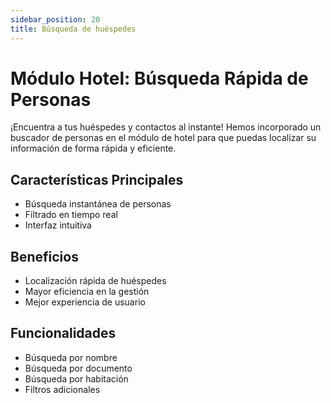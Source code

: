 ```yaml
---
sidebar_position: 20
title: Búsqueda de huéspedes
---
```


# Módulo Hotel: Búsqueda Rápida de Personas

¡Encuentra a tus huéspedes y contactos al instante! Hemos incorporado un buscador de personas en el módulo de hotel para que puedas localizar su información de forma rápida y eficiente.

## Características Principales

- Búsqueda instantánea de personas
- Filtrado en tiempo real
- Interfaz intuitiva

## Beneficios

- Localización rápida de huéspedes
- Mayor eficiencia en la gestión
- Mejor experiencia de usuario

## Funcionalidades

- Búsqueda por nombre
- Búsqueda por documento
- Búsqueda por habitación
- Filtros adicionales 